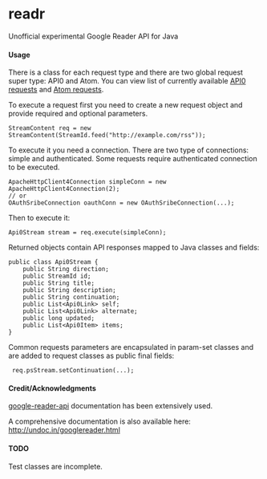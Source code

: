 # readr

Unofficial experimental Google Reader API for Java

#### Usage

There is a class for each request type and there are two global request super type: API0 and Atom.
You can view list of currently available [API0 requests](src/main/java/x/readr/api0/req/) and [Atom requests](src/main/java/x/readr/atom/req/).

To execute a request first you need to create a new request object and provide required and optional parameters.

    StreamContent req = new StreamContent(StreamId.feed("http://example.com/rss"));

To execute it you need a connection. There are two type of connections: simple and authenticated. Some requests require authenticated connection to be executed.

    ApacheHttpClient4Connection simpleConn = new ApacheHttpClient4Connection(2);
    // or
    OAuthSribeConnection oauthConn = new OAuthSribeConnection(...);
    
Then to execute it:

    Api0Stream stream = req.execute(simpleConn);
    
Returned objects contain API responses mapped to Java classes and fields:

    public class Api0Stream {
        public String direction;
        public StreamId id;
        public String title;
        public String description;
        public String continuation;
        public List<Api0Link> self;
        public List<Api0Link> alternate;
        public long updated;
        public List<Api0Item> items;
    }
    
Common requests parameters are encapsulated in param-set classes and are added to request classes as public final fields:

     req.psStream.setContinuation(...);
     
#### Credit/Acknowledgments

[google-reader-api](http://code.google.com/p/google-reader-api/) documentation has been extensively used.

A comprehensive documentation is also available here: http://undoc.in/googlereader.html


#### TODO

Test classes are incomplete.
